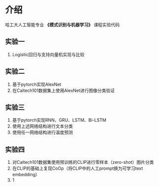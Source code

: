 # 介绍
哈工大人工智能专业 **《模式识别与机器学习》** 课程实验代码

## 实验一
1. Logistic回归与支持向量机实现与比较

## 实验二
1. 基于pytorch实现AlexNet
2. 在Caltech101数据集上使用AlexNet进行图像分类验证

## 实验三
1. 基于pytorch实现RNN、GRU、LSTM、Bi-LSTM
2. 使用上述网络结构进行文本分类
3. 使用任一网络结构进行温度预测

## 实验四
1. 对Caltech101数据集使用预训练的CLIP进行零样本（zero-shot）图片分类
2. 在CLIP的基础上复现CoOp（将CLIP中的人工prompt换为可学习text embedding）
3. 1
